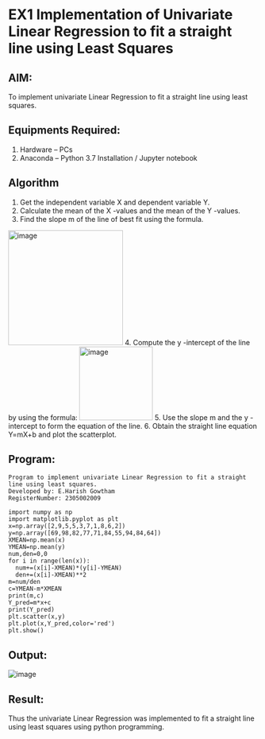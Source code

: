 # EX1 Implementation of Univariate Linear Regression to fit a straight line using Least Squares
## AIM:
To implement univariate Linear Regression to fit a straight line using least squares.

## Equipments Required:
1. Hardware – PCs
2. Anaconda – Python 3.7 Installation / Jupyter notebook

## Algorithm
1. Get the independent variable X and dependent variable Y.
2. Calculate the mean of the X -values and the mean of the Y -values.
3. Find the slope m of the line of best fit using the formula. 
<img width="231" alt="image" src="https://user-images.githubusercontent.com/93026020/192078527-b3b5ee3e-992f-46c4-865b-3b7ce4ac54ad.png">
4. Compute the y -intercept of the line by using the formula:
<img width="148" alt="image" src="https://user-images.githubusercontent.com/93026020/192078545-79d70b90-7e9d-4b85-9f8b-9d7548a4c5a4.png">
5. Use the slope m and the y -intercept to form the equation of the line.
6. Obtain the straight line equation Y=mX+b and plot the scatterplot.

## Program:
```
Program to implement univariate Linear Regression to fit a straight line using least squares.
Developed by: E.Harish Gowtham
RegisterNumber: 2305002009
```

```
import numpy as np
import matplotlib.pyplot as plt
x=np.array([2,9,5,5,3,7,1,8,6,2])
y=np.array([69,98,82,77,71,84,55,94,84,64])
XMEAN=np.mean(x)
YMEAN=np.mean(y)
num,den=0,0
for i in range(len(x)):
  num+=(x[i]-XMEAN)*(y[i]-YMEAN)
  den+=(x[i]-XMEAN)**2
m=num/den
c=YMEAN-m*XMEAN
print(m,c)
Y_pred=m*x+c
print(Y_pred)
plt.scatter(x,y)
plt.plot(x,Y_pred,color='red')
plt.show()
```

## Output:
![image](https://github.com/user-attachments/assets/7475d611-d1db-4030-b330-3ac14282705e)



## Result:
Thus the univariate Linear Regression was implemented to fit a straight line using least squares using python programming.
